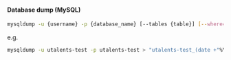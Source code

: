 #### Database dump (MySQL)
```bash
mysqldump -u {username} -p {database_name} [--tables {table}] [--where="{query}"] > {outputfile}
```
e.g.
```bash
mysqldump -u utalents-test -p utalents-test > "utalents-test_(date +"%Y-%m-%d_%H-%M-%S").sql"
```
